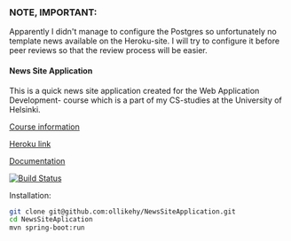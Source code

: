 ### NOTE, IMPORTANT: 
Apparently I didn't manage to configure the Postgres so unfortunately no template news available on the Heroku-site. I will try to configure it before peer reviews so that the review process will be easier.

#### News Site Application
This is a quick news site application created for the Web Application Development- course which is a part of my CS-studies at the University of Helsinki.

[Course information](https://materiaalit.github.io/wepa-s17/)

[Heroku link](https://newssiteapplication.herokuapp.com/)

[Documentation](https://github.com/ollikehy/NewsSiteApplication/blob/master/documentation/documentation.md)

[![Build Status](https://travis-ci.org/ollikehy/NewsSiteApplication.svg?branch=master)](https://travis-ci.org/ollikehy/NewsSiteApplication)

Installation: 
```sh
git clone git@github.com:ollikehy/NewsSiteApplication.git
cd NewsSiteAplication
mvn spring-boot:run
```
